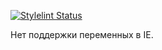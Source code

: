 [![Stylelint Status](https://github.com/maRT1gaS/practic1/actions/workflows/stylelint.yml/badge.svg)](https://github.com/maRT1gaS/practic1/actions/workflows/stylelint.yml)

Нет поддержки переменных в IE.